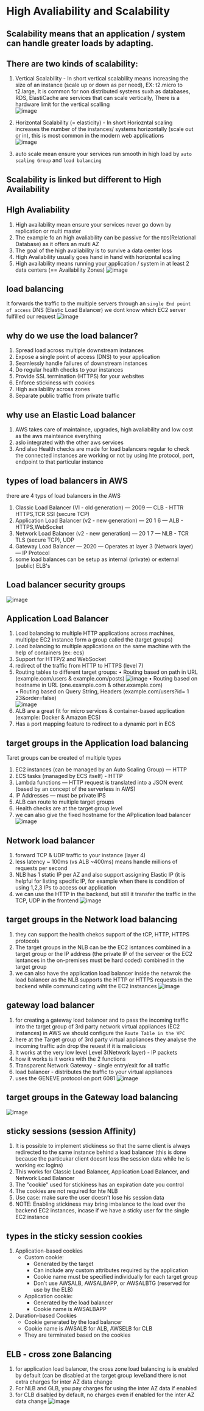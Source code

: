 # High Avaliability and Scalability

## Scalability means that an application / system can handle greater loads by adapting. 

## There are two kinds of scalability: 
1. Vertical Scalability - In short vertical scalability means increasing the size of an instance (scale up or down as per need), EX: t2.micro to t2.large, It is common for non distributed systems suxh as databases, RDS, ElastiCache are services that can scale vertically, There is a hardware limit for the vertical scalling  <br/>![image](https://github.com/bhargavsp/aws_solution-architect/assets/45779321/a110bdf9-6329-4714-9da3-23c1c3a9ea0a)

2. Horizontal Scalability (= elasticity) - In short Horiozntal scaling increases the number of the instances/ systems horizontally (scale out or in), this is most common in the modern web applications <br/>![image](https://github.com/bhargavsp/aws_solution-architect/assets/45779321/b51d5c2d-280a-4faf-8e0a-24e9fd3933ba)
3. auto scale mean ensure your services run smooth in high load by `auto scaling Group` and `load balancing`

## Scalability is linked but different to High Availability 

## HIgh Avaliability
1. High availability mean ensure your services never go down by replication or multi master
2. The example fo an high avaliability can be passive for the `RDS`(Relational Database) as it offers an multi AZ
3. The goal of the high avaliability is to survive a data center loss 
4. High Availability usually goes hand in hand with horizontal scaling
5. High availability means running your application / system in at least 2 data centers (== Availability Zones)
![image](https://github.com/bhargavsp/aws_solution-architect/assets/45779321/a967fedf-7ca0-42ec-a718-3151b0f24558)

## load balancing
It forwards the traffic to the multiple servers through an `single End point of access` DNS (Elastic Load Balancer) we dont know which EC2 server fulfilled our request
![image](https://github.com/bhargavsp/aws_solution-architect/assets/45779321/db031d73-4a9e-49c7-aff3-1c5d10924a48)

## why do we use the load balancer?
1. Spread load across multiple downstream instances
2. Expose a single point of access (DNS) to your application
3. Seamlessly handle failures of downstream instances
4. Do regular health checks to your instances
5. Provide SSL termination (HTTPS) for your websites
6. Enforce stickiness with cookies
7. High availability across zones
8. Separate public traffic from private traffic

## why use an Elastic Load balancer
1. AWS takes care of maintaince, upgrades, high avaliability and low cost as the aws mainteance everything
2. aslo integrated with the other aws services
3. And also Health checks are made for load balancers regular to check the connected instances are working or not by using hte protocol, port, endpoint to that particular instance

## types of load balancers in AWS
there are 4 typs of load balancers in the AWS
1. Classic Load Balancer (VI - old generation) — 2009 — CLB - HTTR HTTPS,TCR SSI (secure TCP)
2. Application Load Balancer (v2 - new generation) — 20 1 6 — ALB - HTTPS,WebSocket
3. Network Load Balancer (v2 - new generation) — 20 1 7 — NLB - TCR TLS (secure TCP), UDP
4. Gateway Load Balancer — 2020 — Operates at layer 3 (Network layer) — IP Protocol
5. some load balances can be setup as internal (private) or external (public) ELB's

## Load balancer security groups
 ![image](https://github.com/bhargavsp/aws_solution-architect/assets/45779321/b1194963-2c14-43d6-b46e-696bc5cf2f39)

## Application Load Balancer
1. Load balancing to multiple HTTP applications across machines, multiplpe EC2 instance form a group called the (target groups)
2. Load balancing to multiple applications on the same machine with the help of containers (ex: ecs)
3. Support for HTTP/2 and WebSocket
4. redirect of the traffic from HTTP to HTTPS (level 7)
5. Routing tables to different target groups: 
• Routing based on path in URL (example.com/users & example.com/posts)
![image](https://github.com/bhargavsp/aws_solution-architect/assets/45779321/263b6e7c-96a2-4de3-95f2-cac8e7932098)
• Routing based on hostname in URL (one.example.com & other.example.com) <br/>
• Routing based on Query String, Headers (example.com/users?id= 1 23&order=false) <br/>
![image](https://github.com/bhargavsp/aws_solution-architect/assets/45779321/e79c9c2b-02cb-47b4-8b1a-a3044a55af99)
7. ALB are a great fit for micro services & container-based application (example: Docker & Amazon ECS)
8. Has a port mapping feature to redirect to a dynamic port in ECS


## target groups in the Application load balancing
Taret groups can be created of multiple types
1. EC2 instances (can be managed by an Auto Scaling Group) — HTTP
2. ECS tasks (managed by ECS itself) - HTTP
3. Lambda functions — HTTP request is translated into a JSON event (based by an concept of the serverless in AWS)
4. IP Addresses — must be private IPS
5. ALB can route to multiple target groups
6. Health checks are at the target group level
7. we can also give the fixed hostname for the APplication load balancer
![image](https://github.com/bhargavsp/aws_solution-architect/assets/45779321/f23e10af-bd33-479f-b97d-1177585c84b2)

## Network load balancer
1. forward TCP & UDP traffic to your instance (layer 4)
2. less latency ~ 100ms (vs ALB ~400ms) means handle millions of requests per second
3. NLB has 1 static IP per AZ and also support assigning Elastic IP (it is helpful for listing specific IP, for example when there is condition of using 1,2,3 IPs to access our application
4. we can use the HTTP in the backend, but still it transfer the traffic in the TCP, UDP in the frontend
![image](https://github.com/bhargavsp/aws_solution-architect/assets/45779321/718e2103-11c2-44ac-a509-fc96d19e60d1)

## target groups in the Network load balancing
1. they can support the health chekcs support of the tCP, HTTP, HTTPS protocols
2. The target groups in the NLB can be the EC2 isntances combined in a target group or the IP address (the private IP of the serveer or the EC2 isntances in the on-premises must be hard coded) combined in the target group
3. we can also have the application load balancer inside the netwrok the load balancer as the NLB supports the HTTP or HTTPS requests in the backend while communcicating wiht the EC2 instsances
![image](https://github.com/bhargavsp/aws_solution-architect/assets/45779321/33fbd9ef-9675-457b-954c-7b6fb5ed8250)

## gateway load balancer
1. for creating a gateway load balancer and to pass the incoming traffic into the target group of 3rd party network virtual appliances (EC2 instances) in AWS we should configure the `Route Table in the VPC`
2. here at the Target group of 3rd party virtual appliances they analyse the incoming traffic adn drop the reuest if it is malicious
3. It works at the very low level Level 3(Network layer) - IP packets
4. how it works is it works with the 2 functions
5. Transparent Network Gateway - single entry/exit for all traffic
6. load balancer -  distributes the traffic to your virtual appliances
7. uses the GENEVE protocol on port 6081
![image](https://github.com/bhargavsp/aws_solution-architect/assets/45779321/cb6309dd-079f-42ca-8b85-87d9609a7687)

## target groups in the Gateway load balancing
![image](https://github.com/bhargavsp/aws_solution-architect/assets/45779321/6ba5e665-3e39-4c3e-900f-3d0c13a6f646)

## sticky sessions (session Affinity)
1. It is possible to implement stickiness so that the same client is always redirected to the same instance behind a load balancer (this is done because the particukar client doesnt loss the session data while he is working ex: logins)
2. This works for Classic Load Balancer, Application Load Balancer, and Network Load Balancer
3. The "cookie" used for stickiness has an expiration date you control
4. The cookies are not required for hte NLB
5. Use case: make sure the user doesn't lose his session data
6. NOTE: Enabling stickiness may bring imbalance to the load over the backend EC2 instances, incase if we have a sticky user for the single EC2 instance

## types in the sticky session cookies
1. Application-based cookies
   * Custom cookie: 
      * Generated by the target
      * Can include any custom attributes required by the application
      * Cookie name must be specified individually for each target group
      * Don't use AWSALB, AWSALBAPP, or AWSALBTG (reserved for use by the ELB) 
   * Application cookie:
      * Generated by the load balancer 
      * Cookie name is AWSALBAPP
2. Duration-based Cookies 
   * Cookie generated by the load balancer 
   * Cookie name is AWSALB for ALB, AWSELB for CLB
   * They are terminated based on the cookies

## ELB - cross zone Balancing
1. for application load balancer, the cross zone load balancing is is enabled by default (can be disabled at the target group level)and there is not extra charges for inter AZ data change
2. For NLB and GLB, you pay charges for using the inter AZ data if enabled
3. for CLB disabled by default, no charges even if enabled for the inter AZ data change 
![image](https://github.com/bhargavsp/aws_solution-architect/assets/45779321/eca1c15e-715f-439c-bb17-3ecdc86101a2)


